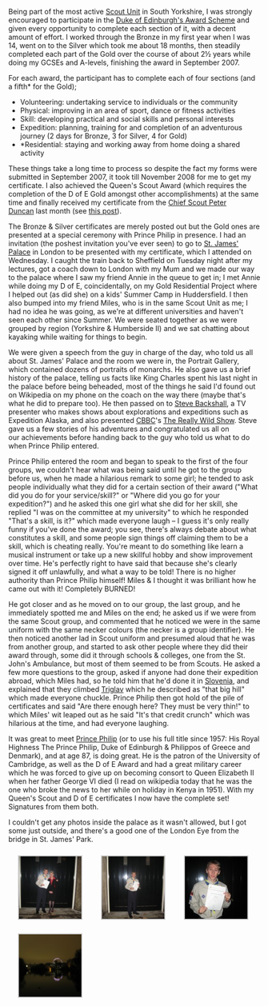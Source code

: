 Being part of the most active [Scout Unit](http://www.woodseatsventureunit.com/) in South Yorkshire,
I was strongly encouraged to participate in the [Duke of Edinburgh's Award
Scheme](http://en.wikipedia.org/wiki/Duke_of_Edinburgh's_Award) and given every opportunity to
complete each section of it, with a decent amount of effort. I worked through the Bronze in my first
year when I was 14, went on to the Silver which took me about 18 months, then steadily completed
each part of the Gold over the course of about 2½ years while doing
my GCSEs and A-levels, finishing the award in September 2007.

For each award, the participant has to complete each of four sections (and a fifth\* for the Gold);

- Volunteering: undertaking service to individuals or the community
- Physical: improving in an area of sport, dance or fitness activities
- Skill: developing practical and social skills and personal interests
- Expedition: planning, training for and completion of an adventurous journey (2 days for Bronze, 3
  for Silver, 4 for Gold)
- \*Residential: staying and working away from home doing a shared activity

These things take a long time to process so despite the fact my forms were submitted in September
2007, it took till November 2008 for me to get my certificate. I also achieved the Queen's Scout
Award (which requires the completion of the D of E Gold amongst other accomplishments) at the same
time and finally received my certificate from the [Chief
Scout](http://en.wikipedia.org/wiki/Chief_Scout)[ Peter
Duncan](http://en.wikipedia.org/wiki/Peter_Duncan_(actor)) last month (see [this
post](/blog/2008/10/london-baby/ "London, baby!")).

The Bronze & Silver certificates are merely posted out but the Gold ones are presented at a special
ceremony with Prince Philip in presence. I had an invitation (the poshest invitation you've ever
seen) to go to [St. James' Palace](http://en.wikipedia.org/wiki/St_James'_Palace) in London to be
presented with my certificate, which I attended on Wednesday. I caught the train back to Sheffield
on Tuesday night after my lectures, got a coach down to London with my Mum and we made our way to
the palace where I saw my friend Annie in the queue to get in; I met Annie while doing my D of E,
coincidentally, on my Gold Residential Project where I helped out (as did she) on a kids' Summer
Camp in Huddersfield. I then also bumped into my friend Miles, who is in the same Scout Unit as me;
I had no idea he was going, as we're at different universities and haven't seen each other since
Summer. We were seated together as we were grouped by region (Yorkshire & Humberside II) and we sat
chatting about kayaking while waiting for things to begin.

We were given a speech from the guy in charge of the day, who told us all about St. James' Palace
and the room we were in, the Portrait Gallery, which contained dozens of portraits of monarchs. He
also gave us a brief history of the palace, telling us facts like King Charles spent his last night
in the palace before being beheaded, most of the things he said I'd found out on Wikipedia on my
phone on the coach on the way there (maybe that's what he did to prepare too). He then passed on
to [Steve Backshall](http://en.wikipedia.org/wiki/Steve_Backshall),
a TV presenter who makes shows about explorations
and expeditions such as Expedition Alaska, and also
presented [CBBC](http://en.wikipedia.org/wiki/CBBC)'s [The Really
Wild Show](http://en.wikipedia.org/wiki/The_Really_Wild_Show). Steve gave us a few stories of his
adventures and congratulated us all on our achievements before
handing back to the guy who told us what to do when Prince Philip entered.

Prince Philip entered the room and began to speak to the first of the four groups, we couldn't hear
what was being said until he got to the group before us, when he made a hilarious remark to some
girl; he tended to ask people individually what they did for a certain section of their award ("What
did you do for your service/skill?" or "Where did you go for your expedition?") and he asked this
one girl what she did for her skill, she replied "I was on the committee at my university" to which
he responded "That's a skill, is it?" which made everyone laugh – I guess it's only really funny if
you've done the award; you see, there's always debate about what constitutes a skill, and some
people sign things off claiming them to be a skill, which is cheating really. You're meant to do
something like learn a musical instrument or take up a new skillful hobby and show improvement over
time. He's perfectly right to have said that because she's clearly signed it off unlawfully, and
what a way to be told! There is no higher authority than Prince Philip himself! Miles & I thought it
was brilliant how he came out with it! Completely BURNED!

He got closer and as he moved on to our group, the last group, and he immediately spotted me and
Miles on the end; he asked us if we were from the same Scout group, and commented that he noticed we
were in the same uniform with the same necker colours
(the necker is a group identifier). He then noticed another lad
in Scout uniform and presumed aloud that he was from another group, and started to ask other people
where they did their award through, some did it through schools & colleges, one from the St. John's
Ambulance, but most of them seemed to be from Scouts. He asked a few more questions to the group,
asked if anyone had done their expedition abroad, which Miles had, so he told him that he'd done it
in [Slovenia](http://en.wikipedia.org/wiki/Slovenia), and explained that they
climbed [Triglav](http://en.wikipedia.org/wiki/Triglav) which he
described as "that big hill" which made everyone chuckle. Prince Philip then got hold of the pile of
certificates and said "Are there enough here? They must be very thin!" to which Miles' wit leaped
out as he said "It's that credit crunch" which was hilarious at the time, and had everyone laughing.

It was great to meet [Prince
Philip](http://en.wikipedia.org/wiki/Prince_Philip,_Duke_of_Edinburgh) (or to use his full title
since 1957: His Royal Highness The Prince Philip, Duke of Edinburgh
& Philippos of Greece and Denmark), and at age 87, is doing
great. He is the patron of the University of Cambridge, as well as the D of E Award and had a great
military career which he was forced to give up on becoming consort to Queen Elizabeth II when her
father George VI died (I read on wikipedia today that he was the
one who broke the news to her while on holiday in Kenya in 1951). With my Queen's Scout and D of E
certificates I now have the complete set! Signatures from them both.

I couldn't get any photos inside the palace as it wasn't allowed, but I got some just outside, and
there's a good one of the London Eye from the bridge in St. James' Park.


<style type="text/css">
			#gallery-39 {
				margin: auto;
			}
			#gallery-39 .gallery-item {
				float: left;
				margin-top: 10px;
				text-align: center;
				width: 33%;
			}
			#gallery-39 img {
				border: 2px solid #cfcfcf;
			}
			#gallery-39 .gallery-caption {
				margin-left: 0;
			}
			/* see gallery_shortcode() in wp-includes/media.php */
		</style>
<div class="gallery galleryid-1282 gallery-columns-3 gallery-size-thumbnail" id="gallery-39"><dl class="gallery-item">
<dt class="gallery-icon landscape">
<img alt="" class="attachment-thumbnail size-thumbnail" decoding="async" height="125" loading="lazy" src="images/IMG_2088.resized-150x150.jpg" width="125"/>
</dt></dl><dl class="gallery-item">
<dt class="gallery-icon portrait">
<img alt="" class="attachment-thumbnail size-thumbnail" decoding="async" height="125" loading="lazy" src="images/IMG_2089.resized-150x150.jpg" width="125"/>
</dt></dl><dl class="gallery-item">
<dt class="gallery-icon landscape">
<img alt="" class="attachment-thumbnail size-thumbnail" decoding="async" height="125" loading="lazy" sizes="auto, (max-width: 125px) 100vw, 125px" src="images/IMG_2091-125x125.jpg" width="125"/>
</dt></dl><br style="clear: both"/><dl class="gallery-item">
<dt class="gallery-icon landscape">
<img alt="" class="attachment-thumbnail size-thumbnail" decoding="async" height="125" loading="lazy" src="images/IMG_2107-150x150.jpg" width="125"/>
</dt></dl>
<br style="clear: both"/>
</div>
</p>
